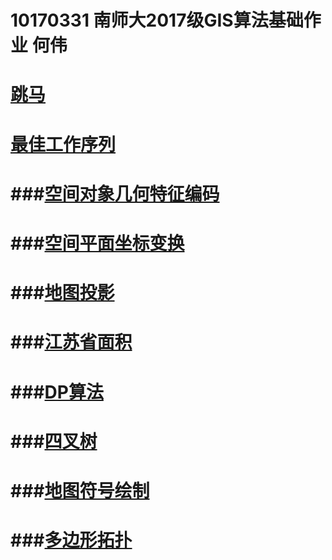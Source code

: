 10170331 南师大2017级GIS算法基础作业  何伟
=================================================
[跳马](https://shiziru.github.io/跳马.html)
===
[最佳工作序列](https://shiziru.github.io/工作序列.html)
===
###[空间对象几何特征编码](https://shiziru.github.io/编码%20.html)
===
###[空间平面坐标变换](https://shiziru.github.io/空间平面坐标变换.html)
===
###[地图投影](https://shiziru.github.io/地图投影.html)
===
###[江苏省面积](https://shiziru.github.io/多边形面积.html)
===
###[DP算法](https://shiziru.github.io/DP.html)
===
###[四叉树](https://shiziru.github.io/四叉树.html)
===
###[地图符号绘制](https://shiziru.github.io/地图符号显示%20.html)
===
###[多边形拓扑](https://shiziru.github.io/多边形拓扑.html)
===

